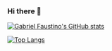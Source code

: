 ### Hi there 👋

[![Gabriel Faustino's GitHub stats](https://github-readme-stats.vercel.app/api?username=gabrielfandrade)](https://github.com/anuraghazra/github-readme-stats)

[![Top Langs](https://github-readme-stats.vercel.app/api/top-langs/?username=gabrielfandrade)](https://github.com/anuraghazra/github-readme-stats)
